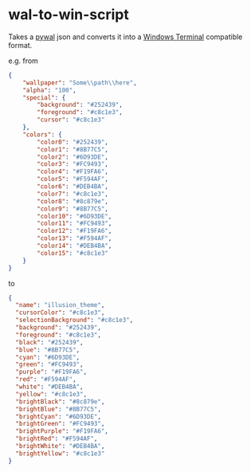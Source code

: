 # wal-to-win-script
Takes a [pywal](https://github.com/dylanaraps/pywal) json and converts it into a [Windows Terminal](https://docs.microsoft.com/en-us/windows/terminal/customize-settings/color-schemes) compatible format.

e.g. from

```json
{
    "wallpaper": "Some\\path\\here",
    "alpha": "100",
    "special": {
        "background": "#252439",
        "foreground": "#c8c1e3",
        "cursor": "#c8c1e3"
    },
    "colors": {
        "color0": "#252439",
        "color1": "#8B77C5",
        "color2": "#6D93DE",
        "color3": "#FC9493",
        "color4": "#F19FA6",
        "color5": "#F594AF",
        "color6": "#DEB4BA",
        "color7": "#c8c1e3",
        "color8": "#8c879e",
        "color9": "#8B77C5",
        "color10": "#6D93DE",
        "color11": "#FC9493",
        "color12": "#F19FA6",
        "color13": "#F594AF",
        "color14": "#DEB4BA",
        "color15": "#c8c1e3"
    }
}
```

to

```json
{
  "name": "illusion_theme",
  "cursorColor": "#c8c1e3",
  "selectionBackground": "#c8c1e3",
  "background": "#252439",
  "foreground": "#c8c1e3",
  "black": "#252439",
  "blue": "#8B77C5",
  "cyan": "#6D93DE",
  "green": "#FC9493",
  "purple": "#F19FA6",
  "red": "#F594AF",
  "white": "#DEB4BA",
  "yellow": "#c8c1e3",
  "brightBlack": "#8c879e",
  "brightBlue": "#8B77C5",
  "brightCyan": "#6D93DE",
  "brightGreen": "#FC9493",
  "brightPurple": "#F19FA6",
  "brightRed": "#F594AF",
  "brightWhite": "#DEB4BA",
  "brightYellow": "#c8c1e3"
}
```
